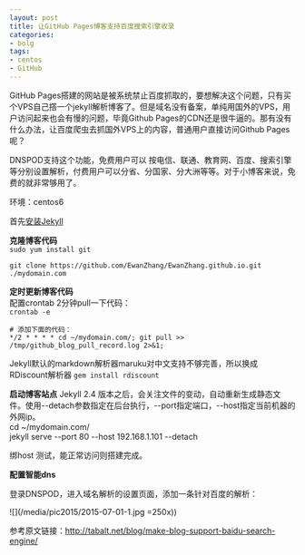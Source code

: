 ```yaml
---
layout: post
title: 让GitHub Pages博客支持百度搜索引擎收录
categories:
- bolg
tags:
- centos
- GitHub
---
```



GitHub Pages搭建的网站是被系统禁止百度抓取的，要想解决这个问题，只有买个VPS自己撘一个jekyll解析博客了。但是域名没有备案，单纯用国外的VPS，用户访问起来也会有慢的问题，毕竟Github Pages的CDN还是很牛逼的。那有没有什么办法，让百度爬虫去抓国外VPS上的内容，普通用户直接访问Github Pages呢？

DNSPOD支持这个功能，免费用户可以 按电信、联通、教育网、百度、搜索引擎等分别设置解析，付费用户可以分省、分国家、分大洲等等。对于小博客来说，免费的就非常够用了。

环境：centos6

首先[安装Jekyll](http://www.ewanzhang.com/2015/07/centos6%E5%AE%89%E8%A3%85Jekyll/)  

**克隆博客代码**  
`sudo yum install git`

`git clone https://github.com/EwanZhang/EwanZhang.github.io.git ./mydomain.com`

**定时更新博客代码**  
配置crontab 2分钟pull一下代码：  
`crontab -e `

`# 添加下面的代码：`  
`*/2 * * * * cd ~/mydomain.com/; git pull >> /tmp/github_blog_pull_record.log 2>&1;`

Jekyll默认的markdown解析器maruku对中文支持不够完善，所以换成RDiscount解析器
`gem install rdiscount`

**启动博客站点**
Jekyll 2.4 版本之后，会关注文件的变动，自动重新生成静态文件。使用--detach参数指定在后台执行，--port指定端口，--host指定当前机器的外网ip。  
cd ~/mydomain.com/  
jekyll serve --port 80 --host 192.168.1.101 --detach

绑host 测试，能正常访问则搭建完成。

**配置智能dns**

登录DNSPOD，进入域名解析的设置页面，添加一条针对百度的解析：

![](/media/pic2015/2015-07-01-1.jpg  =250x))


参考原文链接：http://tabalt.net/blog/make-blog-support-baidu-search-engine/
